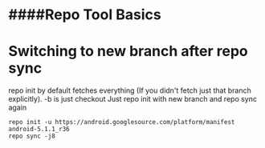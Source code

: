 ####Repo Tool Basics
====================

Switching to new branch after repo sync
======================================

repo init by default fetches everything (If you didn't fetch just that branch explicitly). -b is just checkout
Just repo init with new branch and repo sync again

```
repo init -u https://android.googlesource.com/platform/manifest android-5.1.1_r36
repo sync -j8
```



